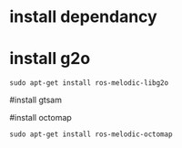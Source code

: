 # install dependancy


# install g2o
```
sudo apt-get install ros-melodic-libg2o
```

#install gtsam

#install octomap
```
sudo apt-get install ros-melodic-octomap
```
